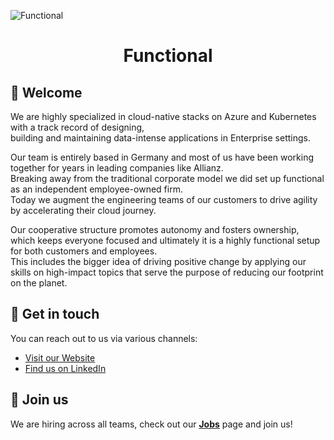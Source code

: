![Functional](https://media.licdn.com/dms/image/D4E3DAQFhsBApAL_JOw/image-scale_191_1128/0/1682340517747?e=1687942800&v=beta&t=qDqTHt5D3VZEy9VeUkakmfEzZrTtLQPrGncMungoFt4)
<h1 style="text-align: center;">Functional</h1>

## 👋 Welcome

We are highly specialized in cloud-native stacks on Azure and Kubernetes with a track record of designing,  
building and maintaining data-intense applications in Enterprise settings.  

Our team is entirely based in Germany and most of us have been working together for years in leading companies like Allianz.  
Breaking away from the traditional corporate model we did set up functional as an independent employee-owned firm.  
Today we augment the engineering teams of our customers to drive agility by accelerating their cloud journey.  

Our cooperative structure promotes autonomy and fosters ownership,  
which keeps everyone focused and ultimately it is a highly functional setup for both customers and employees.  
This includes the bigger idea of driving positive change by applying our skills on high-impact topics that serve the purpose of reducing our footprint on the planet.  

## 💌 Get in touch

You can reach out to us via various channels:

- [Visit our Website](http://functional.team)
- [Find us  on LinkedIn](https://www.linkedin.com/company/functionalteam/)

## 🤝 Join us

We are hiring across all teams, check out our [**Jobs**](https://functional.team/#careers) page and join us!
